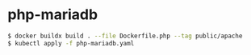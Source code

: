 # php-mariadb

```bash
$ docker buildx build . --file Dockerfile.php --tag public/apache
$ kubectl apply -f php-mariadb.yaml
```

